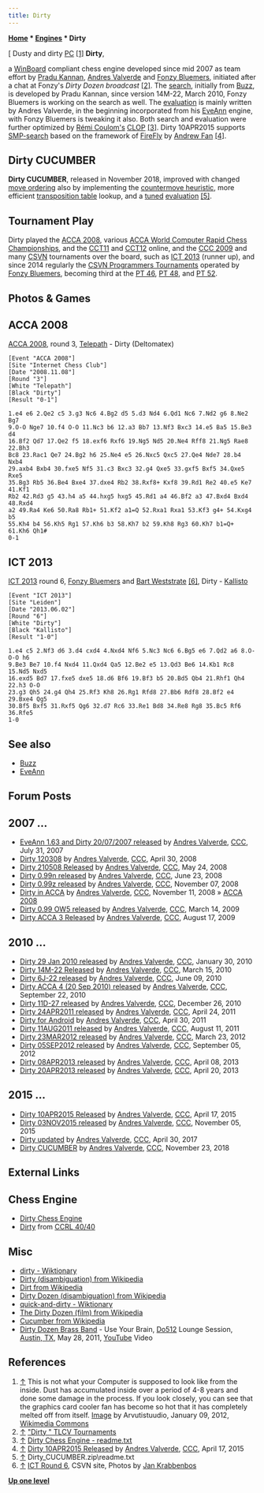 ```yaml
---
title: Dirty
---
```

**[Home](Home "Home") * [Engines](Engines "Engines") * Dirty**

\[ Dusty and dirty [PC](IBM_PC "IBM PC") <a id="cite-note-1" href="#cite-ref-1">[1]</a>
**Dirty**,

a [WinBoard](WinBoard "WinBoard") compliant chess engine developed since mid 2007 as team effort by [Pradu Kannan](Pradu_Kannan "Pradu Kannan"), [Andres Valverde](Andres_Valverde "Andres Valverde") and [Fonzy Bluemers](Fonzy_Bluemers "Fonzy Bluemers"), initiated after a chat at Fonzy's *Dirty Dozen broadcast* <a id="cite-note-2" href="#cite-ref-2">[2]</a>. The [search](Search "Search"), initially from [Buzz](Buzz "Buzz"), is developed by Pradu Kannan, since version 14M-22, March 2010, Fonzy Bluemers is working on the search as well. The [evaluation](Evaluation "Evaluation") is mainly written by Andres Valverde, in the beginning incorporated from his [EveAnn](EveAnn "EveAnn") engine, with Fonzy Bluemers is tweaking it also. Both search and evaluation were further optimized by [Rémi Coulom's](R%C3%A9mi_Coulom "Rémi Coulom") [CLOP](CLOP "CLOP") <a id="cite-note-3" href="#cite-ref-3">[3]</a>.
Dirty 10APR2015 supports [SMP-search](Parallel_Search "Parallel Search") based on the framework of [FireFly](FireFly "FireFly") by [Andrew Fan](Andrew_Fan "Andrew Fan") <a id="cite-note-4" href="#cite-ref-4">[4]</a>.

## Dirty CUCUMBER

**Dirty CUCUMBER**, released in November 2018, improved with changed [move ordering](Move_Ordering "Move Ordering") also by implementing the [countermove heuristic](Countermove_Heuristic "Countermove Heuristic"), more efficient [transposition table](Transposition_Table "Transposition Table") lookup, and a [tuned](Automated_Tuning "Automated Tuning") [evaluation](Evaluation "Evaluation") <a id="cite-note-5" href="#cite-ref-5">[5]</a>.

## Tournament Play

Dirty played the [ACCA 2008](ACCA_2008 "ACCA 2008"), various [ACCA World Computer Rapid Chess Championships](ACCA_World_Computer_Rapid_Chess_Championship "ACCA World Computer Rapid Chess Championship"), and the [CCT11](CCT11 "CCT11") and [CCT12](CCT12 "CCT12") online, and the [CCC 2009](CCC_2009 "CCC 2009") and many [CSVN](CSVN "CSVN") tournaments over the board, such as [ICT 2013](ICT_2013 "ICT 2013") (runner up), and since 2014 regularly the [CSVN Programmers Tournaments](CSVN_Programmers_Tournament "CSVN Programmers Tournament") operated by [Fonzy Bluemers](Fonzy_Bluemers "Fonzy Bluemers"), becoming third at the [PT 46](PT_46 "PT 46"), [PT 48](PT_48 "PT 48"), and [PT 52](PT_52 "PT 52").

## Photos & Games

## ACCA 2008

[ACCA 2008](ACCA_2008 "ACCA 2008"), round 3, [Telepath](Telepath "Telepath") - Dirty (Deltomatex)

```
[Event "ACCA 2008"]
[Site "Internet Chess Club"]
[Date "2008.11.08"]
[Round "3"]
[White "Telepath"]
[Black "Dirty"]
[Result "0-1"]

1.e4 e6 2.Qe2 c5 3.g3 Nc6 4.Bg2 d5 5.d3 Nd4 6.Qd1 Nc6 7.Nd2 g6 8.Ne2 Bg7 
9.O-O Nge7 10.f4 O-O 11.Nc3 b6 12.a3 Bb7 13.Nf3 Bxc3 14.e5 Ba5 15.Be3 d4 
16.Bf2 Qd7 17.Qe2 f5 18.exf6 Rxf6 19.Ng5 Nd5 20.Ne4 Rff8 21.Ng5 Rae8 22.Bh3 
Bc8 23.Rac1 Qe7 24.Bg2 h6 25.Ne4 e5 26.Nxc5 Qxc5 27.Qe4 Nde7 28.b4 Nxb4 
29.axb4 Bxb4 30.fxe5 Nf5 31.c3 Bxc3 32.g4 Qxe5 33.gxf5 Bxf5 34.Qxe5 Rxe5 
35.Bg3 Rb5 36.Be4 Bxe4 37.dxe4 Rb2 38.Rxf8+ Kxf8 39.Rd1 Re2 40.e5 Ke7 41.Kf1
Rb2 42.Rd3 g5 43.h4 a5 44.hxg5 hxg5 45.Rd1 a4 46.Bf2 a3 47.Bxd4 Bxd4 48.Rxd4 
a2 49.Ra4 Ke6 50.Ra8 Rb1+ 51.Kf2 a1=Q 52.Rxa1 Rxa1 53.Kf3 g4+ 54.Kxg4 b5 
55.Kh4 b4 56.Kh5 Rg1 57.Kh6 b3 58.Kh7 b2 59.Kh8 Rg3 60.Kh7 b1=Q+ 61.Kh6 Qh1# 
0-1

```

## ICT 2013

[](https://www.csvn.nl/index.php/nieuws/51-toernooien/588-ict-round-6)
[ICT 2013](ICT_2013 "ICT 2013") round 6, [Fonzy Bluemers](Fonzy_Bluemers "Fonzy Bluemers") and [Bart Weststrate](Bart_Weststrate "Bart Weststrate") <a id="cite-note-6" href="#cite-ref-6">[6]</a>, Dirty - [Kallisto](Kallisto "Kallisto")

```
[Event "ICT 2013"]
[Site "Leiden"]
[Date "2013.06.02"]
[Round "6"]
[White "Dirty"]
[Black "Kallisto"]
[Result "1-0"]

1.e4 c5 2.Nf3 d6 3.d4 cxd4 4.Nxd4 Nf6 5.Nc3 Nc6 6.Bg5 e6 7.Qd2 a6 8.O-O-O h6
9.Be3 Be7 10.f4 Nxd4 11.Qxd4 Qa5 12.Be2 e5 13.Qd3 Be6 14.Kb1 Rc8 15.Nd5 Nxd5 
16.exd5 Bd7 17.fxe5 dxe5 18.d6 Bf6 19.Bf3 b5 20.Bd5 Qb4 21.Rhf1 Qh4 22.h3 O-O 
23.g3 Qh5 24.g4 Qh4 25.Rf3 Kh8 26.Rg1 Rfd8 27.Bb6 Rdf8 28.Bf2 e4 29.Bxe4 Qg5 
30.Bf5 Bxf5 31.Rxf5 Qg6 32.d7 Rc6 33.Re1 Bd8 34.Re8 Rg8 35.Bc5 Rf6 36.Rfe5 
1-0

```

## See also

- [Buzz](Buzz "Buzz")
- [EveAnn](EveAnn "EveAnn")

## Forum Posts

## 2007 ...

- [EveAnn 1.63 and Dirty 20/07/2007 released](http://www.talkchess.com/forum/viewtopic.php?t=15482) by [Andres Valverde](Andres_Valverde "Andres Valverde"), [CCC](CCC "CCC"), July 31, 2007
- [Dirty 120308](http://www.talkchess.com/forum/viewtopic.php?t=20931) by [Andres Valverde](Andres_Valverde "Andres Valverde"), [CCC](CCC "CCC"), April 30, 2008
- [Dirty 210508 Released](http://www.talkchess.com/forum/viewtopic.php?t=21332) by [Andres Valverde](Andres_Valverde "Andres Valverde"), [CCC](CCC "CCC"), May 24, 2008
- [Dirty 0.99n released](http://www.talkchess.com/forum/viewtopic.php?t=21917) by [Andres Valverde](Andres_Valverde "Andres Valverde"), [CCC](CCC "CCC"), June 23, 2008
- [Dirty 0.99z released](http://www.talkchess.com/forum/viewtopic.php?t=24775) by [Andres Valverde](Andres_Valverde "Andres Valverde"), [CCC](CCC "CCC"), November 07, 2008
- [Dirty in ACCA](http://www.talkchess.com/forum/viewtopic.php?t=24842) by [Andres Valverde](Andres_Valverde "Andres Valverde"), [CCC](CCC "CCC"), November 11, 2008 » [ACCA 2008](ACCA_2008 "ACCA 2008")
- [Dirty 0.99 OW5 released](http://www.talkchess.com/forum/viewtopic.php?t=27002) by [Andres Valverde](Andres_Valverde "Andres Valverde"), [CCC](CCC "CCC"), March 14, 2009
- [Dirty ACCA 3 Released](http://www.talkchess.com/forum/viewtopic.php?t=29436) by [Andres Valverde](Andres_Valverde "Andres Valverde"), [CCC](CCC "CCC"), August 17, 2009

## 2010 ...

- [Dirty 29 Jan 2010 released](http://www.talkchess.com/forum/viewtopic.php?t=32216) by [Andres Valverde](Andres_Valverde "Andres Valverde"), [CCC](CCC "CCC"), January 30, 2010
- [Dirty 14M-22 Released](http://www.talkchess.com/forum/viewtopic.php?t=33270) by [Andres Valverde](Andres_Valverde "Andres Valverde"), [CCC](CCC "CCC"), March 15, 2010
- [Dirty 6J-22 released](http://www.talkchess.com/forum/viewtopic.php?t=34836) by [Andres Valverde](Andres_Valverde "Andres Valverde"), [CCC](CCC "CCC"), June 09, 2010
- [Dirty ACCA 4 (20 Sep 2010) released](http://www.talkchess.com/forum/viewtopic.php?t=36153) by [Andres Valverde](Andres_Valverde "Andres Valverde"), [CCC](CCC "CCC"), September 22, 2010
- [Dirty 11D-27 released](http://www.talkchess.com/forum/viewtopic.php?t=37295) by [Andres Valverde](Andres_Valverde "Andres Valverde"), [CCC](CCC "CCC"), December 26, 2010
- [Dirty 24APR2011 released](http://www.talkchess.com/forum/viewtopic.php?t=38859) by [Andres Valverde](Andres_Valverde "Andres Valverde"), [CCC](CCC "CCC"), April 24, 2011
- [Dirty for Android](http://www.talkchess.com/forum/viewtopic.php?t=38936) by [Andres Valverde](Andres_Valverde "Andres Valverde"), [CCC](CCC "CCC"), April 30, 2011
- [Dirty 11AUG2011 released](http://www.talkchess.com/forum/viewtopic.php?t=40032) by [Andres Valverde](Andres_Valverde "Andres Valverde"), [CCC](CCC "CCC"), August 11, 2011
- [Dirty 23MAR2012 released](http://www.talkchess.com/forum/viewtopic.php?t=42989) by [Andres Valverde](Andres_Valverde "Andres Valverde"), [CCC](CCC "CCC"), March 23, 2012
- [Dirty 05SEP2012 released](http://www.talkchess.com/forum/viewtopic.php?t=45022) by [Andres Valverde](Andres_Valverde "Andres Valverde"), [CCC](CCC "CCC"), September 05, 2012
- [Dirty 08APR2013 released](http://www.talkchess.com/forum/viewtopic.php?t=47733) by [Andres Valverde](Andres_Valverde "Andres Valverde"), [CCC](CCC "CCC"), April 08, 2013
- [Dirty 20APR2013 released](http://www.talkchess.com/forum/viewtopic.php?t=47823) by [Andres Valverde](Andres_Valverde "Andres Valverde"), [CCC](CCC "CCC"), April 20, 2013

## 2015 ...

- [Dirty 10APR2015 Released](http://www.talkchess.com/forum/viewtopic.php?t=56034) by [Andres Valverde](Andres_Valverde "Andres Valverde"), [CCC](CCC "CCC"), April 17, 2015
- [Dirty 03NOV2015 released](http://www.talkchess.com/forum/viewtopic.php?t=58166) by [Andres Valverde](Andres_Valverde "Andres Valverde"), [CCC](CCC "CCC"), November 05, 2015
- [Dirty updated](http://www.talkchess.com/forum/viewtopic.php?t=63868) by [Andres Valverde](Andres_Valverde "Andres Valverde"), [CCC](CCC "CCC"), April 30, 2017
- [Dirty CUCUMBER](http://www.talkchess.com/forum3/viewtopic.php?f=2&t=69021) by [Andres Valverde](Andres_Valverde "Andres Valverde"), [CCC](CCC "CCC"), November 23, 2018

## External Links

## Chess Engine

- [Dirty Chess Engine](http://www.dirtychess.com/)
- [Dirty](http://www.computerchess.org.uk/ccrl/4040/cgi/compare_engines.cgi?family=Dirty&print=Rating+list&print=Results+table&print=LOS+table&print=Ponder+hit+table&print=Eval+difference+table&print=Comopp+gamenum+table&print=Overlap+table&print=Score+with+common+opponents) from [CCRL 40/40](CCRL "CCRL")

## Misc

- [dirty - Wiktionary](https://en.wiktionary.org/wiki/dirty)
- [Dirty (disambiguation) from Wikipedia](<https://en.wikipedia.org/wiki/Dirty_(disambiguation)>)
- [Dirt from Wikipedia](https://en.wikipedia.org/wiki/Dirt)
- [Dirty Dozen (disambiguation) from Wikipedia](https://en.wikipedia.org/wiki/Dirty_Dozen)
- [quick-and-dirty - Wiktionary](https://en.wiktionary.org/wiki/quick-and-dirty)
- [The Dirty Dozen (film) from Wikipedia](https://en.wikipedia.org/wiki/The_Dirty_Dozen)
- [Cucumber from Wikipedia](https://en.wikipedia.org/wiki/Cucumber)
- [Dirty Dozen Brass Band](https://en.wikipedia.org/wiki/Dirty_Dozen_Brass_Band) - Use Your Brain, [Do512](https://en.wikipedia.org/wiki/Do512) Lounge Session, [Austin, TX](https://en.wikipedia.org/wiki/Austin,_Texas), May 28, 2011, [YouTube](https://en.wikipedia.org/wiki/YouTube) Video

## References

1. <a id="cite-ref-1" href="#cite-note-1">↑</a> This is not what your Computer is supposed to look like from the inside. Dust has accumulated inside over a period of 4-8 years and done some damage in the process. If you look closely, you can see that the graphics card cooler fan has become so hot that it has completely melted off from itself. [Image](https://commons.wikimedia.org/wiki/File:Dusty-dirty_PC.jpg) by Arvutistuudio, January 09, 2012, [Wikimedia Commons](https://en.wikipedia.org/wiki/Wikimedia_Commons)
1. <a id="cite-ref-2" href="#cite-note-2">↑</a> ["Dirty " TLCV Tournaments](http://www.geenvis.net/tlcv.html)
1. <a id="cite-ref-3" href="#cite-note-3">↑</a> [Dirty Chess Engine - readme.txt](http://www.dirtychess.com/readme.txt)
1. <a id="cite-ref-4" href="#cite-note-4">↑</a> [Dirty 10APR2015 Released](http://www.talkchess.com/forum/viewtopic.php?t=56034) by [Andres Valverde](Andres_Valverde "Andres Valverde"), [CCC](CCC "CCC"), April 17, 2015
1. <a id="cite-ref-5" href="#cite-note-5">↑</a> Dirty_CUCUMBER.zip\\readme.txt
1. <a id="cite-ref-6" href="#cite-note-6">↑</a> [ICT Round 6](https://www.csvn.nl/index.php/nieuws/51-toernooien/588-ict-round-6), CSVN site, Photos by [Jan Krabbenbos](Jan_Krabbenbos "Jan Krabbenbos")

**[Up one level](Engines "Engines")**

